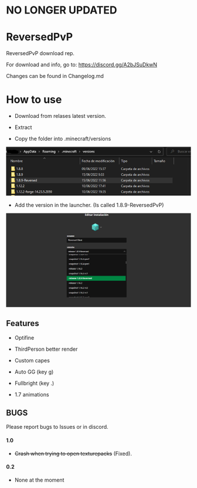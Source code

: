# NO LONGER UPDATED

# ReversedPvP

ReversedPvP download rep.

For download and info, go to: https://discord.gg/A2bJSuDkwN


Changes can be found in Changelog.md



# How to use

- Download from relases latest version.

- Extract

- Copy the folder into .minecraft/versions


![Copy folder](https://github.com/Reverse-23/ReversedPvP/blob/main/2.png)

- Add the version in the launcher. (Is called 1.8.9-ReversedPvP)

![Add to instaler](https://github.com/Reverse-23/ReversedPvP/blob/main/1.png)
## Features
- Optifine

- ThirdPerson better render

- Custom capes

- Auto GG (key g)

- Fullbright (key .)

- 1.7 animations



## BUGS

Please report bugs to Issues or in discord.

#### 1.0

- ~~Crash when trying to open texturepacks~~ (Fixed).

#### 0.2
- None at the moment

